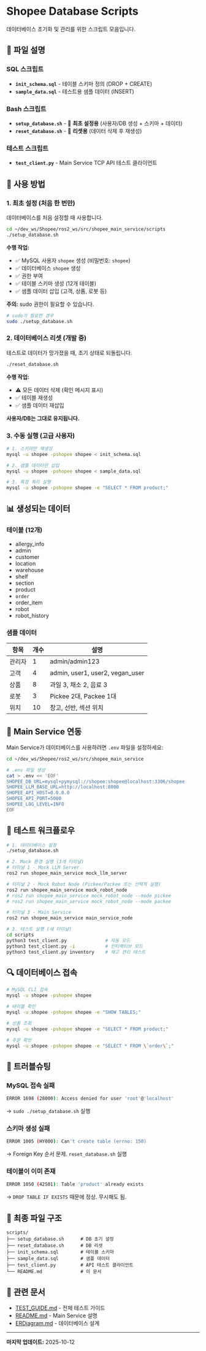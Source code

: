 # Shopee Database Scripts

데이터베이스 초기화 및 관리를 위한 스크립트 모음입니다.

## 📁 파일 설명

### SQL 스크립트
- **`init_schema.sql`** - 테이블 스키마 정의 (DROP + CREATE)
- **`sample_data.sql`** - 테스트용 샘플 데이터 (INSERT)

### Bash 스크립트
- **`setup_database.sh`** - 🔧 **최초 설정용** (사용자/DB 생성 + 스키마 + 데이터)
- **`reset_database.sh`** - 🔄 **리셋용** (데이터 삭제 후 재생성)

### 테스트 스크립트
- **`test_client.py`** - Main Service TCP API 테스트 클라이언트

## 🚀 사용 방법

### 1. 최초 설정 (처음 한 번만)

데이터베이스를 처음 설정할 때 사용합니다.

```bash
cd ~/dev_ws/Shopee/ros2_ws/src/shopee_main_service/scripts
./setup_database.sh
```

**수행 작업:**
- ✅ MySQL 사용자 `shopee` 생성 (비밀번호: `shopee`)
- ✅ 데이터베이스 `shopee` 생성
- ✅ 권한 부여
- ✅ 테이블 스키마 생성 (12개 테이블)
- ✅ 샘플 데이터 삽입 (고객, 상품, 로봇 등)

**주의:** sudo 권한이 필요할 수 있습니다.

```bash
# sudo가 필요한 경우
sudo ./setup_database.sh
```

### 2. 데이터베이스 리셋 (개발 중)

테스트로 데이터가 망가졌을 때, 초기 상태로 되돌립니다.

```bash
./reset_database.sh
```

**수행 작업:**
- ⚠️ 모든 데이터 삭제 (확인 메시지 표시)
- ✅ 테이블 재생성
- ✅ 샘플 데이터 재삽입

**사용자/DB는 그대로 유지됩니다.**

### 3. 수동 실행 (고급 사용자)

```bash
# 1. 스키마만 재생성
mysql -u shopee -pshopee shopee < init_schema.sql

# 2. 샘플 데이터만 삽입
mysql -u shopee -pshopee shopee < sample_data.sql

# 3. 특정 쿼리 실행
mysql -u shopee -pshopee shopee -e "SELECT * FROM product;"
```

## 📊 생성되는 데이터

### 테이블 (12개)
- allergy_info
- admin
- customer
- location
- warehouse
- shelf
- section
- product
- `order`
- order_item
- robot
- robot_history

### 샘플 데이터
| 항목 | 개수 | 설명 |
|------|------|------|
| 관리자 | 1 | admin/admin123 |
| 고객 | 4 | admin, user1, user2, vegan_user |
| 상품 | 8 | 과일 3, 채소 2, 음료 3 |
| 로봇 | 3 | Pickee 2대, Packee 1대 |
| 위치 | 10 | 창고, 선반, 섹션 위치 |

## 🔌 Main Service 연동

Main Service가 데이터베이스를 사용하려면 `.env` 파일을 설정하세요:

```bash
cd ~/dev_ws/Shopee/ros2_ws/src/shopee_main_service

# .env 파일 생성
cat > .env << 'EOF'
SHOPEE_DB_URL=mysql+pymysql://shopee:shopee@localhost:3306/shopee
SHOPEE_LLM_BASE_URL=http://localhost:8000
SHOPEE_API_HOST=0.0.0.0
SHOPEE_API_PORT=5000
SHOPEE_LOG_LEVEL=INFO
EOF
```

## 🧪 테스트 워크플로우

```bash
# 1. 데이터베이스 설정
./setup_database.sh

# 2. Mock 환경 실행 (3개 터미널)
# 터미널 1 - Mock LLM Server
ros2 run shopee_main_service mock_llm_server

# 터미널 2 - Mock Robot Node (Pickee/Packee 또는 선택적 실행)
ros2 run shopee_main_service mock_robot_node
# ros2 run shopee_main_service mock_robot_node --mode pickee
# ros2 run shopee_main_service mock_robot_node --mode packee

# 터미널 3 - Main Service
ros2 run shopee_main_service main_service_node

# 3. 테스트 실행 (새 터미널)
cd scripts
python3 test_client.py              # 자동 모드
python3 test_client.py -i           # 인터랙티브 모드
python3 test_client.py inventory    # 재고 관리 테스트
```

## 🔍 데이터베이스 접속

```bash
# MySQL CLI 접속
mysql -u shopee -pshopee shopee

# 테이블 확인
mysql -u shopee -pshopee shopee -e "SHOW TABLES;"

# 상품 조회
mysql -u shopee -pshopee shopee -e "SELECT * FROM product;"

# 주문 확인
mysql -u shopee -pshopee shopee -e "SELECT * FROM \`order\`;"
```

## 📝 트러블슈팅

### MySQL 접속 실패
```bash
ERROR 1698 (28000): Access denied for user 'root'@'localhost'
```
→ `sudo ./setup_database.sh` 실행

### 스키마 생성 실패
```bash
ERROR 1005 (HY000): Can't create table (errno: 150)
```
→ Foreign Key 순서 문제. `reset_database.sh` 실행

### 테이블이 이미 존재
```bash
ERROR 1050 (42S01): Table 'product' already exists
```
→ `DROP TABLE IF EXISTS` 때문에 정상. 무시해도 됨.

## 📂 최종 파일 구조

```
scripts/
├── setup_database.sh      # DB 초기 설정
├── reset_database.sh      # DB 리셋
├── init_schema.sql        # 테이블 스키마
├── sample_data.sql        # 샘플 데이터
├── test_client.py         # API 테스트 클라이언트
└── README.md              # 이 문서
```

## 🔗 관련 문서

- [TEST_GUIDE.md](../TEST_GUIDE.md) - 전체 테스트 가이드
- [README.md](../README.md) - Main Service 설명
- [ERDiagram.md](../../../../docs/ERDiagram/ERDiagram.md) - 데이터베이스 설계

---

**마지막 업데이트:** 2025-10-12
